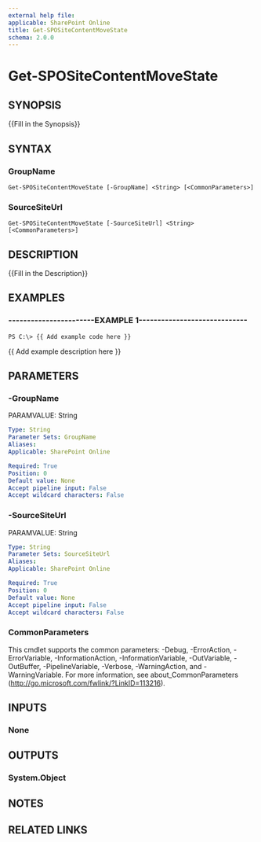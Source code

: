 ```yaml
---
external help file: 
applicable: SharePoint Online
title: Get-SPOSiteContentMoveState
schema: 2.0.0
---
```


# Get-SPOSiteContentMoveState

## SYNOPSIS
{{Fill in the Synopsis}}


## SYNTAX

### GroupName
```
Get-SPOSiteContentMoveState [-GroupName] <String> [<CommonParameters>]
```

### SourceSiteUrl
```
Get-SPOSiteContentMoveState [-SourceSiteUrl] <String> [<CommonParameters>]
```

## DESCRIPTION
{{Fill in the Description}}


## EXAMPLES

### -----------------------EXAMPLE 1-----------------------------
```
PS C:\> {{ Add example code here }}
```

{{ Add example description here }}


## PARAMETERS

### -GroupName
PARAMVALUE: String


```yaml
Type: String
Parameter Sets: GroupName
Aliases: 
Applicable: SharePoint Online

Required: True
Position: 0
Default value: None
Accept pipeline input: False
Accept wildcard characters: False
```

### -SourceSiteUrl
PARAMVALUE: String


```yaml
Type: String
Parameter Sets: SourceSiteUrl
Aliases: 
Applicable: SharePoint Online

Required: True
Position: 0
Default value: None
Accept pipeline input: False
Accept wildcard characters: False
```

### CommonParameters
This cmdlet supports the common parameters: -Debug, -ErrorAction, -ErrorVariable, -InformationAction, -InformationVariable, -OutVariable, -OutBuffer, -PipelineVariable, -Verbose, -WarningAction, and -WarningVariable. For more information, see about_CommonParameters (http://go.microsoft.com/fwlink/?LinkID=113216).

## INPUTS

### None

## OUTPUTS

### System.Object

## NOTES

## RELATED LINKS
